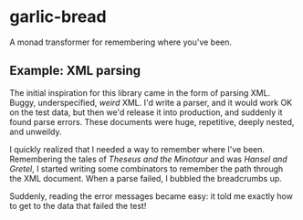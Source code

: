 # garlic-bread

A monad transformer for remembering where you've been.

## Example: XML parsing

The initial inspiration for this library came in the form of parsing XML.
Buggy, underspecified, *weird* XML.
I'd write a parser, and it would work OK on the test data, but then we'd release it into production, and suddenly it found parse errors.
These documents were huge, repetitive, deeply nested, and unweildy.

I quickly realized that I needed a way to remember where I've been.
Remembering the tales of *Theseus and the Minotaur* and was *Hansel and Gretel*, I started writing some combinators to remember the path through the XML document.
When a parse failed, I bubbled the breadcrumbs up.

Suddenly, reading the error messages became easy: it told me exactly how to get to the data that failed the test!
